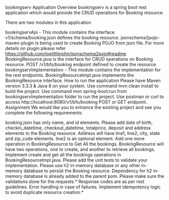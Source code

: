 bookingserv
Application Overview
bookingserv is a spring boot rest application which would provide the CRUD operations for Booking resource.

There are two modules in this application

bookingservApi - This module contains the interface.
v1/schema/booking.json defines the booking resource.
jsonschema2pojo-maven-plugin is being used to create Booking POJO from json file. For more details on plugin please refer https://github.com/joelittlejohn/jsonschema2pojo#readme
BookingResource.java is the interface for CRUD operations on Booking resource.
POST /v1/bfs/booking endpoint defined to create the resource.
bookingservImplementation - This module contains the implementation for the rest endpoints.
BookingResourceImpl.java implements the BookingResource interface.
How to run the application
Please have Maven version 3.3.3 & Java 8 on your system.
Use command mvn clean install to build the project.
Use command mvn spring-boot:run from bookingservImplementation folder to run the project.
Use postman or curl to access http://localhost:8080/v1/bfs/booking POST or GET endpoint.
Assignment
We would like you to enhance the existing project and see you complete the following requirements:

booking.json has only name, and id elements. Please add date of birth, checkin_datetime, checkout_datetime, totalprice, deposit and address elements to the Booking resource. Address will have line1, line2, city, state and zip_code elements. line2 is an optional element.
Add one more operation in BookingResource to Get All the bookings. BookingResource will have two operations, one to create, and another to retrieve all bookings.
Implement create and get all the bookings operations in BookingResourceImpl.java.
Please add the unit tests to validate your implementation.
Please use h2 in-memory database or any other in-memory database to persist the Booking resource. Dependency for h2 in-memory database is already added to the parent pom.
Please make sure the validations done for the requests.*
Response codes are as per rest guidelines.
Error handling in case of failures.
Implement idempotency logic to avoid duplicate resource creation.*
